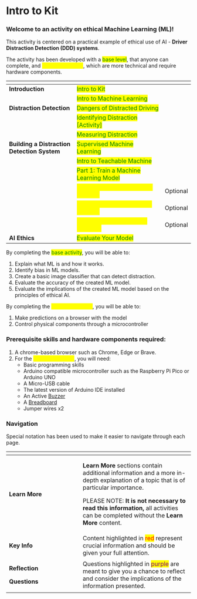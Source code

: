# Intro to Kit

### Welcome to an activity on ethical Machine Learning (ML)!&#x20;

This activity is centered on a practical example of ethical use of AI - **Driver Distraction Detection (DDD) systems**.

The activity has been developed with a <mark style="color:green;">base level</mark>, that anyone can complete, and <mark style="color:yellow;">optional add-ons</mark>, which are more technical and require hardware components.

<table data-header-hidden><thead><tr><th width="233.33333333333331"></th><th width="348"></th><th></th></tr></thead><tbody><tr><td><strong>Introduction</strong> </td><td><mark style="color:green;">Intro to Kit</mark></td><td></td></tr><tr><td></td><td><mark style="color:green;">Intro to Machine Learning</mark></td><td></td></tr><tr><td><strong>Distraction Detection</strong></td><td><mark style="color:green;">Dangers of Distracted Driving</mark></td><td></td></tr><tr><td></td><td><mark style="color:green;">Identifying Distraction [Activity]</mark></td><td></td></tr><tr><td></td><td><mark style="color:green;">Measuring Distraction</mark></td><td></td></tr><tr><td><strong>Building a Distraction Detection System</strong></td><td><mark style="color:green;">Supervised Machine Learning</mark></td><td></td></tr><tr><td></td><td><mark style="color:green;">Intro to Teachable Machine</mark></td><td></td></tr><tr><td></td><td><mark style="color:green;">Part 1: Train a Machine Learning Model</mark></td><td></td></tr><tr><td></td><td><mark style="color:yellow;">Part 2: Make Predictions on Browser</mark></td><td>Optional</td></tr><tr><td></td><td><mark style="color:yellow;">Part 3: Control Buzzer from Browser</mark></td><td>Optional</td></tr><tr><td></td><td><mark style="color:yellow;">Part 4: Putting Everything Together</mark></td><td>Optional</td></tr><tr><td><strong>AI Ethics</strong></td><td><mark style="color:green;">Evaluate Your Model</mark></td><td></td></tr></tbody></table>

By completing the <mark style="color:green;">base activity</mark>, you will be able to:

1. Explain what ML is and how it works. &#x20;
2. Identify bias in ML models.&#x20;
3. Create a basic image classifier that can detect distraction.&#x20;
4. Evaluate the accuracy of the created ML model.&#x20;
5. Evaluate the implications of the created ML model based on the principles of ethical AI. &#x20;

By completing the <mark style="color:yellow;">optional add-ons</mark>, you will be able to: &#x20;

1. Make predictions on a browser with the model &#x20;
2. Control physical components through a microcontroller &#x20;

### Prerequisite skills and hardware components required:&#x20;

1. A chrome-based browser such as Chrome, Edge or Brave. &#x20;
2. For the <mark style="color:yellow;">optional add-ons</mark>, you will need:&#x20;
   * Basic programming skills
   * Arduino compatible microcontroller such as the Raspberry Pi Pico or Arduino UNO
   * A Micro-USB cable
   * The latest version of Arduino IDE installed
   * An Active [Buzzer](https://www.circuitbasics.com/what-is-a-buzzer/)
   * A [Breadboard](https://learn.sparkfun.com/tutorials/how-to-use-a-breadboard/all)&#x20;
   * Jumper wires x2

### Navigation

Special notation has been used to make it easier to navigate through each page.&#x20;

<table data-header-hidden><thead><tr><th width="185"></th><th></th></tr></thead><tbody><tr><td><strong>Learn More</strong></td><td><p><strong>Learn More</strong> sections contain additional information and a more in-depth explanation of a topic that is of particular importance. </p><p></p><p>PLEASE NOTE: <strong>It is not necessary to read this information,</strong> all activities can be completed without the <strong>Learn More</strong> content. </p></td></tr><tr><td><strong>Key Info</strong></td><td>Content highlighted in <mark style="color:red;">red</mark> represent crucial information and should be given your full attention.</td></tr><tr><td><p><strong>Reflection</strong> </p><p><strong>Questions</strong></p></td><td>Questions highlighted in <mark style="color:purple;">purple</mark> are meant to give you a chance to reflect and consider the implications of the information presented. </td></tr></tbody></table>

